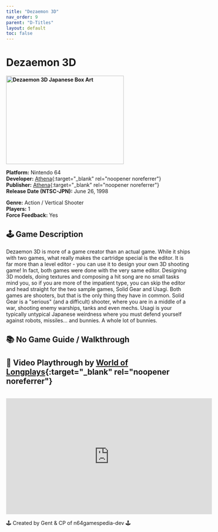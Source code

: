 ```yaml
---
title: "Dezaemon 3D"
nav_order: 9
parent: "D-Titles"
layout: default
toc: false
---
```


# Dezaemon 3D

<b>
<img src="https://images.launchbox-app.com/6ad8bcfb-1fd0-4559-bd21-3a87361ee0e0.png" alt="Dezaemon 3D Japanese Box Art" width="320" height="240" />
</b>

**Platform:** Nintendo 64  
**Developer:** [Athena](https://en.wikipedia.org/wiki/Athena_(game_developer)){:target="_blank" rel="noopener noreferrer"}  
**Publisher:** [Athena](https://en.wikipedia.org/wiki/Athena_(game_developer)){:target="_blank" rel="noopener noreferrer"}  
**Release Date (NTSC-JPN):** June 26, 1998  

**Genre:** Action / Vertical Shooter  
**Players:** 1  
**Force Feedback:** Yes  

## 🕹️ Game Description
Dezaemon 3D is more of a game creator than an actual game. While it ships with two games, what really makes the cartridge special is the editor. It is far more than a level editor - you can use it to design your own 3D shooting game! In fact, both games were done with the very same editor. Designing 3D models, doing textures and composing a hit song are no small tasks mind you, so if you are more of the impatient type, you can skip the editor and head straight for the two sample games, Solid Gear and Usagi. Both games are shooters, but that is the only thing they have in common. Solid Gear is a "serious" (and a difficult) shooter, where you are in a middle of a war, shooting enemy warships, tanks and even mechs. Usagi is your typically untypical Japanese weirdness where you must defend yourself against robots, missiles… and bunnies. A whole lot of bunnies.

## 📚 No Game Guide / Walkthrough

## 🎥 Video Playthrough by [World of Longplays](https://www.youtube.com/channel/UCVi6ofFy7QyJJrZ9l0-fwbQ){:target="_blank" rel="noopener noreferrer"}
<br />  
<iframe width="560" height="315" src="https://www.youtube.com/embed/ytWLskTPLUg" title="Dezaemon 3D Gameplay" frameborder="0" allowfullscreen></iframe>

🕹️ Created by Gent & CP of n64gamespedia-dev 🕹️

<!-- Vault Format: n64gamespedia-dev -->
<!-- Protocol Source: _vault-specs/format-protocol.md -->
